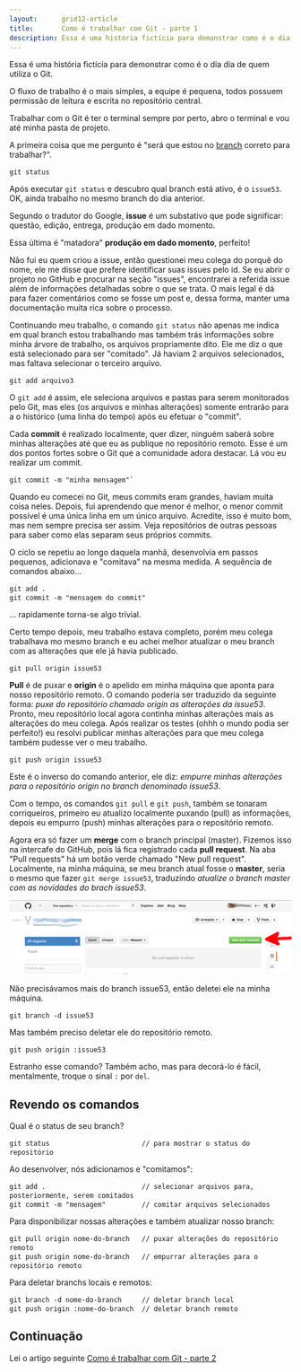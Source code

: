 ```yaml
---
layout:      grid12-article
title:       Como é trabalhar com Git - parte 1
description: Essa é uma história fictícia para demonstrar como é o dia dia de quem utiliza o Git
---
```


Essa é uma história fictícia para demonstrar como é o dia dia de quem utiliza o Git.

O fluxo de trabalho é o mais simples, a equipe é pequena, todos possuem permissão de leitura e escrita no repositório
central.

Trabalhar com o Git é ter o terminal sempre por perto, abro o terminal e vou até minha pasta de projeto.

A primeira coisa que me pergunto é "será que estou no [branch](/git/branchs/) correto para trabalhar?".

    git status

Após executar `git status` e descubro qual branch está ativo, é o `issue53`. OK, ainda trabalho no mesmo branch do dia
anterior.

Segundo o tradutor do Google, __issue__ é um substativo que pode significar: questão, edição, entrega, produção em
dado momento.

Essa última é "matadora" __produção em dado momento__, perfeito!

Não fui eu quem criou a issue, então questionei meu colega do porquê do nome, ele me disse que prefere identificar suas
issues pelo id. Se eu abrir o projeto no GitHub e procurar na seção "issues", encontrarei a referida issue além de 
informações detalhadas sobre o que se trata. O mais legal é dá para fazer comentários como se fosse um post e, dessa 
forma, manter uma documentação muita rica sobre o processo.

Continuando meu trabalho, o comando `git status` não apenas me indica em qual branch estou trabalhando mas também trás
informações sobre minha árvore de trabalho, os arquivos propriamente dito. Ele me diz o que está selecionado para ser
"comitado". Já haviam 2 arquivos selecionados, mas faltava selecionar o terceiro arquivo.

    git add arquivo3

O `git add` é assim, ele seleciona arquivos e pastas para serem monitorados pelo Git, mas eles (os arquivos e minhas
alterações) somente entrarão para a o histórico (uma linha do tempo) após eu efetuar o "commit". 

Cada __commit__ é realizado localmente, quer dizer, ninguém saberá sobre minhas alterações até que eu as publique no
repositório remoto. Esse é um dos pontos fortes sobre o Git que a comunidade adora destacar. Lá vou eu realizar um commit.

    git commit -m "minha mensagem"`

Quando eu comecei no Git, meus commits eram grandes,
haviam muita coisa neles. Depois, fui aprendendo que menor é melhor, o menor commit possível é uma única linha em um 
único arquivo. Acredite, isso é muito bom, mas nem sempre precisa ser assim. Veja repositórios de outras pessoas para
saber como elas separam seus próprios commits.

O ciclo se repetiu ao longo daquela manhã, desenvolvia em passos pequenos, adicionava e "comitava" na mesma medida. A 
sequência de comandos abaixo...

    git add .
    git commit -m "mensagem do commit"

... rapidamente torna-se algo trivial.

Certo tempo depois, meu trabalho estava completo, porém meu colega trabalhava mo mesmo branch e eu achei melhor atualizar
o meu branch com as alterações que ele já havia publicado.

    git pull origin issue53

__Pull__ é de puxar e __origin__ é o apelido em minha máquina que aponta para nosso repositório remoto. O comando poderia ser
traduzido da seguinte forma: *puxe do repositório chamado origin as alterações da issue53*. Pronto, meu repositório local
agora continha minhas alterações mais as alterações do meu colega. Após realizar os testes (ohhh o mundo podia ser perfeito!)
eu resolvi publicar minhas alterações para que meu colega também pudesse ver o meu trabalho.

    git push origin issue53

Este é o inverso do comando anterior, ele diz: *empurre minhas alterações para o repositório origin no branch denominado issue53*.

Com o tempo, os comandos `git pull` e `git push`, também se tonaram corriqueiros, primeiro eu atualizo localmente 
puxando (pull) as informações, depois eu empurro (push) minhas alterações para o repositório remoto.

Agora era só fazer um __merge__ com o branch principal (master). Fizemos isso na intercafe do GitHub, pois lá fica
registrado cada __pull request__. Na aba "Pull requests" há um botão verde chamado "New pull request". Localmente, na minha
máquina, se meu branch atual fosse o __master__, seria o mesmo que fazer `git merge issue53`, traduzindo *atualize o branch
master com as novidades do brach issue53*.

![](../new-pull-request.png)

Não precisávamos mais do branch issue53, então deletei ele na minha máquina.

    git branch -d issue53

Mas também preciso deletar ele do repositório remoto.

    git push origin :issue53

Estranho esse comando? Também acho, mas para decorá-lo é fácil, mentalmente, troque o sinal `:` por `del`.


Revendo os comandos
---

Qual é o status de seu branch?

    git status                       // para mostrar o status do repositório

Ao desenvolver, nós adicionamos e "comitamos":

    git add .                        // selecionar arquivos para, posteriormente, serem comitados
    git commit -m "mensagem"         // comitar arquivos selecionados


Para disponibilizar nossas alterações e também atualizar nosso branch:

    git pull origin nome-do-branch   // puxar alterações do repositório remoto
    git push origin nome-do-branch   // empurrar alterações para o repositório remoto

Para deletar branchs locais e remotos:

    git branch -d nome-do-branch     // deletar branch local
    git push origin :nome-do-branch  // deletar branch remoto



Continuação
---

Lei o artigo seguinte [Como é trabalhar com Git - parte 2](/git/como-e-trabalhar-com-git-2/)